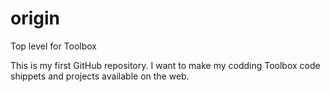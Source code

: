 # origin
Top level for Toolbox

This is my first GitHub repository. I want to make my codding Toolbox code shippets and projects available on the web.
